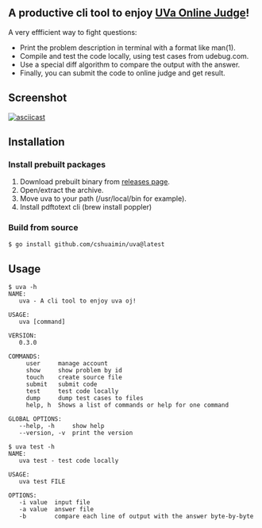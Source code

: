 ## A productive cli tool to enjoy [UVa Online Judge](https://onlinejudge.org)!

A very effficient way to fight questions:
- Print the problem description in terminal with a format like man(1).
- Compile and test the code locally, using test cases from udebug.com.
- Use a special diff algorithm to compare the output with the answer.
- Finally, you can submit the code to online judge and get result.

## Screenshot

[![asciicast](https://asciinema.org/a/hM9Qn8iS0ugrHCXrP3JkSIVSz.svg)](https://asciinema.org/a/hM9Qn8iS0ugrHCXrP3JkSIVSz)

## Installation

### Install prebuilt packages

1. Download prebuilt binary from [releases page](https://github.com/cshuaimin/uva/releases).
2. Open/extract the archive.
3. Move uva to your path (/usr/local/bin for example).
4. Install pdftotext cli (brew install poppler)

### Build from source

```sh
$ go install github.com/cshuaimin/uva@latest
```

## Usage
```console
$ uva -h
NAME:
   uva - A cli tool to enjoy uva oj!

USAGE:                                                                                                                                 
   uva [command]

VERSION:
   0.3.0

COMMANDS:
     user     manage account
     show     show problem by id
     touch    create source file
     submit   submit code
     test     test code locally
     dump     dump test cases to files
     help, h  Shows a list of commands or help for one command

GLOBAL OPTIONS:
   --help, -h     show help
   --version, -v  print the version
```

```console
$ uva test -h                      
NAME:
   uva test - test code locally

USAGE:
   uva test FILE

OPTIONS:
   -i value  input file
   -a value  answer file
   -b        compare each line of output with the answer byte-by-byte
```
